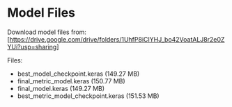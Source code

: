 # Model Files
Download model files from: [https://drive.google.com/drive/folders/1UhfP8iCIYHJ_bo42VoatALJ8r2e0ZYUi?usp=sharing]

Files:
- best_model_checkpoint.keras (149.27 MB)
- final_metric_model.keras (150.77 MB)
- final_model.keras (149.27 MB)
- best_metric_model_checkpoint.keras (151.53 MB)
